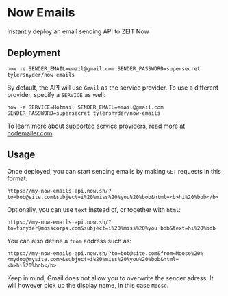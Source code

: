 # Now Emails
Instantly deploy an email sending API to ZEIT Now

## Deployment

```
now -e SENDER_EMAIL=email@gmail.com SENDER_PASSWORD=supersecret tylersnyder/now-emails
```

By default, the API will use `Gmail` as the service provider. To use a different provider, specify a `SERVICE` as well:

```
now -e SERVICE=Hotmail SENDER_EMAIL=email@gmail.com SENDER_PASSWORD=supersecret tylersnyder/now-emails
```

To learn more about supported service providers, read more at [nodemailer.com](https://nodemailer.com/smtp/well-known/)

## Usage

Once deployed, you can start sending emails by making `GET` requests in this format:
```
https://my-now-emails-api.now.sh/?to=bob@site.com&subject=i%20%miss%20%you%20%bob&html=<b>hi%20%bob</b>
```

Optionally, you can use `text` instead of, or together with `html`:
```
https://my-now-emails-api.now.sh/?to=tsnyder@mosscorps.com&subject=i%20%miss%20%you bob&text=hi%20%bob
```

You can also define a `from` address such as:
```
https://my-now-emails-api.now.sh/?to=bob@site.com&from=Moose%20%<mydog@mysite.com>&subject=i%20%miss%20%you%20%bob&html=<b>hi%20%bob</b>
```

Keep in mind, Gmail does not allow you to overwrite the sender adress. It will however pick up the display name, in this case `Moose`.